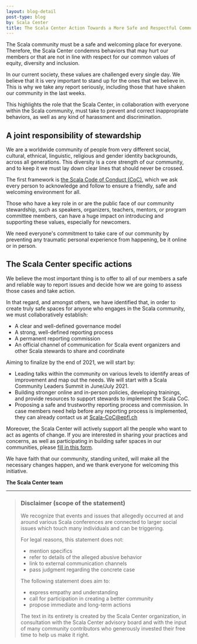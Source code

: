 ```yaml
---
layout: blog-detail
post-type: blog
by: Scala Center
title: The Scala Center Action Towards a More Safe and Respectful Community  Environment
---
```


The Scala community must be a safe and welcoming place for everyone.
Therefore, the Scala Center condemns behaviors that may hurt our members or that are not in line with respect for our common values of equity, diversity and inclusion.

In our current society, these values are challenged every single day.
We believe that it is very important to stand up for the ones that we believe in.
This is why we take any report seriously, including those that have shaken our community in the last weeks.

This highlights the role that the Scala Center, in collaboration with everyone within the Scala community, must take to prevent and correct inappropriate behaviors, as well as any kind of harassment and discrimination.

## A joint responsibility of stewardship 

We are a worldwide community of people from very different social, cultural, ethnical, linguistic, religious and gender identity backgrounds, across all generations.
This diversity is a core strength of our community, and to keep it we must lay down clear lines that should never be crossed.

The first framework is [the Scala Code of Conduct (CoC)](https://www.scala-lang.org/conduct/), which we ask every person to acknowledge and follow to ensure a friendly, safe and welcoming environment for all.

Those who have a key role in or are the public face of our community stewardship, such as speakers, organizers, teachers, mentors, or program committee members, can have a huge impact on introducing and supporting these values, especially for newcomers.

We need everyone's commitment to take care of our community by preventing any traumatic personal experience from happening, be it online or in person.

## The Scala Center specific actions

We believe the most important thing is to offer to all of our members a safe and reliable way to report issues and decide how we are going to assess those cases and take action.

In that regard, and amongst others, we have identified that, in order to create truly safe spaces for anyone who engages in the Scala community, we must collaboratively establish:

* A clear and well-defined governance model
* A strong, well-defined reporting process
* A permanent reporting commission
* An official channel of communication for Scala event organizers and other Scala stewards to share and coordinate

Aiming to finalize by the end of 2021, we will start by:

* Leading talks within the community on various levels to identify areas of improvement and map out the needs.
  We will start with a Scala Community Leaders Summit in June/July 2021.
* Building stronger online and in-person policies, developing trainings, and provide resources to support stewards to implement the Scala CoC.
* Proposing a safe and trustworthy reporting process and commission.
  In case members need help before any reporting process is implemented, they can already contact us at [Scala-CoC@epfl.ch](mailto:Scala-CoC@epfl.ch)

Moreover, the Scala Center will actively support all the people who want to act as agents of change.
If you are interested in sharing your practices and concerns, as well as participating in building safer spaces in our communities, please [fill in this form](https://docs.google.com/forms/d/e/1FAIpQLSeOd214G0q1zz2F8SGQXCE6n0hly6kNw3Es97Di0BC9oJlUTw/viewform).

We have faith that our community, standing united, will make all the necessary changes happen, and we thank everyone for welcoming this initiative.


**The Scala Center team**

---

> ### Disclaimer (scope of the statement)
>
> We recognize that events and issues that allegedly occurred at and around various Scala conferences are connected to larger social issues which touch many individuals and can be triggering.
>
> For legal reasons, this statement does not: 
>
> * mention specifics
> * refer to details of the alleged abusive behavior 
> * link to external communication channels
> * pass judgment regarding the concrete case
>
> The following statement does aim to:
>
> * express empathy and understanding 
> * call for participation in creating a better community
> * propose immediate and long-term actions
>
> The text in its entirety is created by the Scala Center organization, in consultation with the Scala Center advisory board and with the input of many community contributors who generously invested their free time to help us make it right.
